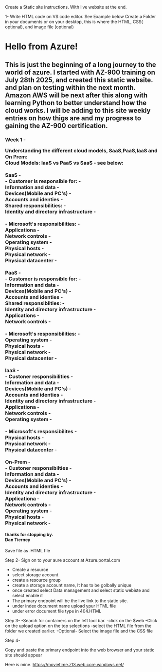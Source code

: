 Create a Static site instructions. With live website at the end.

1- Write HTML code on VS code editor. See Example below
Create a Folder in your documents or on your desktop, this is where the HTML, CSS( optional), and image file (optional)

<!-- index.html -->
<!DOCTYPE html>
<html>
  <head><title>This Is My First Azure. Site Created on 8/2/25 by Dan Tierney </title></head>
  <body>
    <h1>Hello from Azure!</h1>
  </body>
    <h2>This is just the beginning of a long journey to the world of azure. I started with AZ-900 training on July 28th 
      2025, and created this static website. and plan on testing within the next month. Amazon AWS will be next after 
      this along with learning Python to better understand how the cloud works. I will be adding to this site weekly entries
      on how thigs are and my progress to gaining the AZ-900 certification.
         </h2>
        <h3> Week 1 - 
           <p>Understanding the different cloud models, SaaS,PaaS,IaaS and On Prem:
           <br>Cloud Models: IaaS vs PaaS vs SaaS - see below:<br>
 <br>SaaS
- <br> - Customer is responsible for:
-  <br>Information and data
-  <br>Devices(Mobile and PC's)
-  <br>Accounts and identies
-  <br>Shared responsibilities:
-  <br>Identity and directory infrastructure -<br>
 <br> - Microsoft's responsibilities:
-  <br>Applicationa
-  <br>Network controls
-  <br>Operating system
-  <br>Physical hosts
-  <br>Physical network
-  <br>Physical datacenter - <br>
 <br>PaaS
- <br> - Customer is responsible for:
-  <br>Information and data
-  <br>Devices(Mobile and PC's)
-  <br>Accounts and identies
- <br>Shared responsiblities:
-  <br>Identity and directory infrastructure
-  <br>Applications
-  <br>Network controls - <br>
<br> - Microsoft's responsibilities:
-  <br>Operating system
-  <br>Physical hosts
-  <br>Physical network
-  <br>Physical datacenter -<br> 
 <br>IaaS
- <br> - Custoner responsibilities
-  <br>Information and data
-  <br>Devices(Mobile and PC's)
-  <br>Accounts and identies
-  <br>Identity and directory infrastructure
-  <br>Applicationa
-  <br>Network controls
-  <br>Operating system -  <br>
 <br> - Microsoft's responsibilites
-  <br>Physical hosts
-  <br>Physical network
-  <br>Physical datacenter - <br>
 <br>On-Prem
- <br> - Custoner responsibilties
-  <br>Information and data
-  <br>Devices(Mobile and PC's)
-  <br>Accounts and identies
-  <br>Identity and directory infrastructure
-  <br>Applicationa
-  <br>Network controls
-  <br>Operating system
-  <br>Physical hosts
-  <br>Physical network - 
</p> </h3> 
    <h4><p>thanks for stopping by. <br>
    Dan Tierney</p></h4>  
</html>

Save file as .HTML file

Step 2-
Sign on to your aure account at Azure.portal.com
  - Create a resource
  - select storage account
  - create a resource group
  - create a storage account name, It has to be golbally unique
  - once created select Data management and select static webiste and select enable it
  - The primary endpoint will be the live link to the static site.
  - under index document name upload ypur HTML file
  - under error document file type in 404.HTML

Step 3-
  -Search for containers on the left tool bar.
  -click on the $web 
  -Click on the upload option on the top selections
  -select the HTML file from the folder we created earlier.
  -Optional- Select the image file and the CSS file

Step 4-

Copy and paste the primary endpoint into the web browser and your static site should appear


Here is mine.
https://movietime.z13.web.core.windows.net/


